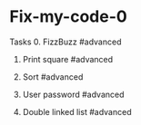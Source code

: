 # Fix-my-code-0
Tasks
0. FizzBuzz #advanced

1. Print square #advanced

2. Sort #advanced

3. User password #advanced

4. Double linked list #advanced

